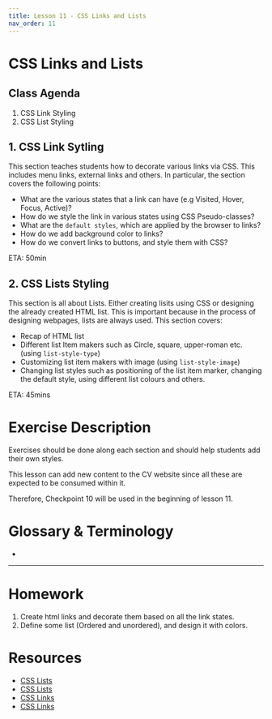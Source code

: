 ```yaml
---
title: Lesson 11 - CSS Links and Lists
nav_order: 11
---
```


# CSS Links and Lists


## Class Agenda

1. CSS Link Styling
2. CSS List Styling

## 1. CSS Link Sytling

This section teaches students how to decorate various links via CSS. This includes menu links, external links  and others. In particular, the section covers the following points:

- What are the various states that a link can have (e.g Visited, Hover, Focus, Active)?
- How do we style the link in various states using CSS Pseudo-classes?
- What are the `default styles`, which are applied by the browser to links?
- How do we add background color to links?
- How do we convert links to buttons, and style them with CSS?

ETA: 50min


## 2. CSS Lists Styling

This section is all about Lists. Either creating lisits using CSS or designing the already created HTML list. This is important because in the process of designing webpages, lists are always used. This section covers:

- Recap of HTML list
- Different list Item makers such as Circle, square, upper-roman etc. (using `list-style-type`) 
- Customizing list item makers with image (using `list-style-image`)
- Changing list styles such as positioning of the list item marker, changing the default style, using different list colours and others.

ETA: 45mins


# Exercise Description

Exercises should be done along each section and should help students add their own styles.

This lesson can add new content to the CV website since all these are expected to be consumed within it.

Therefore, Checkpoint 10 will be used in the beginning of lesson 11.

# Glossary & Terminology

- 

---

# Homework

1. Create html links and decorate them based on all the link states. 
2. Define some list (Ordered and unordered), and design it with colors. 

# Resources

- [CSS Lists](https://www.w3schools.com/css/css_list.asp)
- [CSS Lists](https://developer.mozilla.org/en-US/docs/Web/CSS/CSS_Lists_and_Counters)
- [CSS Links](https://www.w3schools.com/css/css_link.asp)
- [CSS Links](https://developer.mozilla.org/en-US/docs/Learn/CSS/Styling_text/Styling_links)
